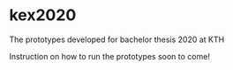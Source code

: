 # kex2020
The prototypes developed for bachelor thesis 2020 at KTH

Instruction on how to run the prototypes soon to come!
